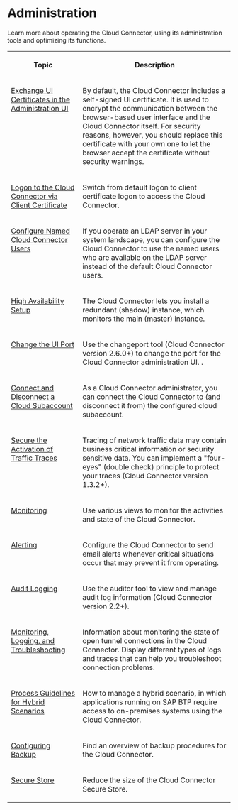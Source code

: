 <!-- loiodfec06d670ff4e2e938d9fdd985e5230 -->

# Administration

Learn more about operating the Cloud Connector, using its administration tools and optimizing its functions.


<table>
<tr>
<th valign="top">

Topic

</th>
<th valign="top">

Description

</th>
</tr>
<tr>
<td valign="top">

[Exchange UI Certificates in the Administration UI](exchange-ui-certificates-in-the-administration-ui-b70bf16.md)

</td>
<td valign="top">

By default, the Cloud Connector includes a self-signed UI certificate. It is used to encrypt the communication between the browser-based user interface and the Cloud Connector itself. For security reasons, however, you should replace this certificate with your own one to let the browser accept the certificate without security warnings.

</td>
</tr>
<tr>
<td valign="top">

[Logon to the Cloud Connector via Client Certificate](logon-to-the-cloud-connector-via-client-certificate-daa547f.md)

</td>
<td valign="top">

Switch from default logon to client certificate logon to access the Cloud Connector.

</td>
</tr>
<tr>
<td valign="top">

[Configure Named Cloud Connector Users](configure-named-cloud-connector-users-3859e50.md) 

</td>
<td valign="top">

If you operate an LDAP server in your system landscape, you can configure the Cloud Connector to use the named users who are available on the LDAP server instead of the default Cloud Connector users.

</td>
</tr>
<tr>
<td valign="top">

[High Availability Setup](high-availability-setup-2f9250b.md) 

</td>
<td valign="top">

The Cloud Connector lets you install a redundant \(shadow\) instance, which monitors the main \(master\) instance.

</td>
</tr>
<tr>
<td valign="top">

[Change the UI Port](change-the-ui-port-ca5af74.md) 

</td>
<td valign="top">

Use the changeport tool \(Cloud Connector version 2.6.0+\) to change the port for the Cloud Connector administration UI. .

</td>
</tr>
<tr>
<td valign="top">

[Connect and Disconnect a Cloud Subaccount](connect-and-disconnect-a-cloud-subaccount-e8f055e.md)

</td>
<td valign="top">

As a Cloud Connector administrator, you can connect the Cloud Connector to \(and disconnect it from\) the configured cloud subaccount.

</td>
</tr>
<tr>
<td valign="top">

[Secure the Activation of Traffic Traces](secure-the-activation-of-traffic-traces-4c8f678.md) 

</td>
<td valign="top">

Tracing of network traffic data may contain business critical information or security sensitive data. You can implement a "four-eyes" \(double check\) principle to protect your traces \(Cloud Connector version 1.3.2+\).

</td>
</tr>
<tr>
<td valign="top">

[Monitoring](monitoring-6d9c937.md) 

</td>
<td valign="top">

Use various views to monitor the activities and state of the Cloud Connector.

</td>
</tr>
<tr>
<td valign="top">

[Alerting](alerting-87bffd9.md) 

</td>
<td valign="top">

Configure the Cloud Connector to send email alerts whenever critical situations occur that may prevent it from operating.

</td>
</tr>
<tr>
<td valign="top">

[Audit Logging](audit-logging-63bd823.md) 

</td>
<td valign="top">

Use the auditor tool to view and manage audit log information \(Cloud Connector version 2.2+\).

</td>
</tr>
<tr>
<td valign="top">

[Monitoring, Logging, and Troubleshooting](monitoring-logging-and-troubleshooting-e7df7f1.md) 

</td>
<td valign="top">

Information about monitoring the state of open tunnel connections in the Cloud Connector. Display different types of logs and traces that can help you troubleshoot connection problems.

</td>
</tr>
<tr>
<td valign="top">

[Process Guidelines for Hybrid Scenarios](process-guidelines-for-hybrid-scenarios-cfc2c6b.md) 

</td>
<td valign="top">

How to manage a hybrid scenario, in which applications running on SAP BTP require access to on-premises systems using the Cloud Connector.

</td>
</tr>
<tr>
<td valign="top">

[Configuring Backup](configuring-backup-9b4e1e3.md)

</td>
<td valign="top">

Find an overview of backup procedures for the Cloud Connector.

</td>
</tr>
<tr>
<td valign="top">

[Secure Store](secure-store-2c51da2.md)

</td>
<td valign="top">

Reduce the size of the Cloud Connector Secure Store.

</td>
</tr>
</table>

